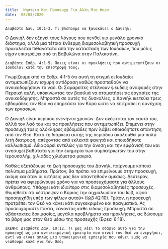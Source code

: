 ```yaml
---
title:  Νηστεια Και Προσευχη Για Αλλη Μια Φορα
date:  08/03/2020
---
```


`Διαβάστε Δαν. 10:1-3. Τι βλέπουμε να ξανακάνει ο Δανιήλ;`

Ο Δανιήλ δεν εξηγεί τους λόγους που πενθεί για μεγάλο χρονικό διάστημα, αλλά μια τέτοια ένθερμη διαμεσολαβητική προσευχή προκαλείται πιθανότατα από την κατάσταση των Ιουδαίων, που μόλις είχαν επιστρέψει από τη Βαβυλώνα στην Παλαιστίνη.

`Διαβάστε Εσδρ. 4:1-5. Ποιες είναι οι προκλήσεις που αντιμετωπίζουν οι Ιουδαίοι κατά την επιστροφή τους;`

Γνωρίζουμε από το Εσδρ. 4:1-5 ότι αυτή τη στιγμή οι Ιουδαίοι αντιμετωπίζουν ισχυρή αντίδραση καθώς προσπαθούν να ανοικοδομήσουν το ναό. Οι Σαμαρείτες στέλνουν ψευδείς αναφορές στην Περσική αυλή, υποκινώντας τον βασιλιά να σταματήσει τις εργασίες της ανοικοδόμησης. Μπροστά σε αυτές τις δυσκολίες, ο Δανιήλ ικετεύει τρεις εβδομάδες τον Θεό να επηρεάσει τον Κύρο ώστε να επιτραπεί η συνέχιση των εργασιών.

Ο Δανιήλ είναι περίπου ενενήντα χρονών. Δεν σκέφτεται τον εαυτό του, αλλά τον λαό του και τις προκλήσεις που αντιμετωπίζει. Επιμένει στην προσευχή τρεις ολόκληρες εβδομάδες πριν λάβει οποιαδήποτε απάντηση από τον Θεό. Κατά τη διάρκεια αυτής της περιόδου ακολουθεί μια πολύ λιτή διατροφή, απέχοντας από εκλεκτά φαγητά και οποιοδήποτε καλλωπισμό. Αδιαφορεί εντελώς για την άνεση και την εμφάνισή του και ανησυχεί βαθύτατα για την ευημερία των συμπατριωτών του στην Ιερουσαλήμ, χιλιάδες χιλιόμετρα μακριά.

Καθώς εξετάζουμε τη ζωή προσευχής του Δανιήλ, παίρνουμε κάποια πολύτιμα μαθήματα. Πρώτον, θα πρέπει να επιμείνουμε στην προσευχή, ακόμη και όταν οι αιτήσεις μας δεν απαντηθούν αμέσως. Δεύτερον, πρέπει να αφιερώνουμε χρόνο για να προσευχόμαστε για άλλους ανθρώπους. Υπάρχει κάτι ιδιαίτερο στις διαμεσολαβητικές προσευχές. Θυμηθείτε ότι «έστρεψεν ο Κύριος την αιχμαλωσίαν του Ιώβ, αφού προσηυχήθη υπέρ των φίλων αυτού» (Ιώβ 42:10). Τρίτον, η προσευχή προτρέπει τον Θεό να κάνει κάτι συγκεκριμένο και πραγματικό. Ας προσευχόμαστε πάντα, κάνοντας κάθε είδους προσευχή. Μπροστά σε αβάστακτες δοκιμασίες, μεγάλα προβλήματα και προκλήσεις, ας δώσουμε τα βάρη μας στον Θεό μέσω της προσευχής (Εφεσ. 6:18).

`ΣΚΕΨΗ: Διαβάστε Δαν. 10:12. Τι μας λέει το εδάφιο αυτό για την προσευχή ως μια αντικειμενική εμπειρία που κινεί τον Θεό να ενεργήσει, αντί να είναι απλώς μια υποκειμενική εμπειρία που κάνει εμάς να νιώθουμε καλά για τον Θεό;`